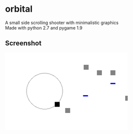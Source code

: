 # orbital
A small side scrolling shooter with minimalistic graphics  
Made with python 2.7 and pygame 1.9
## Screenshot
![Shooting things](Screenshot.png)
